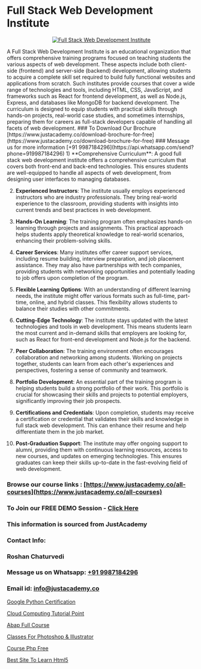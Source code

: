 # Full Stack Web Development Institute

<p align="center">
  <a href="https://justacademy.co/program-detail/full-stack-web-development">
    <img src="https://justacademy.co/storage2/program_images/1704700371.webp" alt="Full Stack Web Development Institute">
  </a>
</p>
A Full Stack Web Development Institute is an educational organization that offers comprehensive training programs focused on teaching students the various aspects of web development. These aspects include both client-side (frontend) and server-side (backend) development, allowing students to acquire a complete skill set required to build fully functional websites and applications from scratch. Such institutes provide courses that cover a wide range of technologies and tools, including HTML, CSS, JavaScript, and frameworks such as React for frontend development, as well as Node.js, Express, and databases like MongoDB for backend development. The curriculum is designed to equip students with practical skills through hands-on projects, real-world case studies, and sometimes internships, preparing them for careers as full-stack developers capable of handling all facets of web development.
### To Download Our Brochure [https://www.justacademy.co/download-brochure-for-free](https://www.justacademy.co/download-brochure-for-free)
### Message us for more information [+91 9987184296](https://api.whatsapp.com/send?phone=919987184296)
1) **Comprehensive Curriculum**: A good full stack web development institute offers a comprehensive curriculum that covers both front-end and back-end technologies. This ensures students are well-equipped to handle all aspects of web development, from designing user interfaces to managing databases.

2) **Experienced Instructors**: The institute usually employs experienced instructors who are industry professionals. They bring real-world experience to the classroom, providing students with insights into current trends and best practices in web development.

3) **Hands-On Learning**: The training program often emphasizes hands-on learning through projects and assignments. This practical approach helps students apply theoretical knowledge to real-world scenarios, enhancing their problem-solving skills.

4) **Career Services**: Many institutes offer career support services, including resume building, interview preparation, and job placement assistance. They may also have partnerships with tech companies, providing students with networking opportunities and potentially leading to job offers upon completion of the program.

5) **Flexible Learning Options**: With an understanding of different learning needs, the institute might offer various formats such as full-time, part-time, online, and hybrid classes. This flexibility allows students to balance their studies with other commitments.

6) **Cutting-Edge Technology**: The institute stays updated with the latest technologies and tools in web development. This means students learn the most current and in-demand skills that employers are looking for, such as React for front-end development and Node.js for the backend.

7) **Peer Collaboration**: The training environment often encourages collaboration and networking among students. Working on projects together, students can learn from each other's experiences and perspectives, fostering a sense of community and teamwork.

8) **Portfolio Development**: An essential part of the training program is helping students build a strong portfolio of their work. This portfolio is crucial for showcasing their skills and projects to potential employers, significantly improving their job prospects.

9) **Certifications and Credentials**: Upon completion, students may receive a certification or credential that validates their skills and knowledge in full stack web development. This can enhance their resume and help differentiate them in the job market.

10) **Post-Graduation Support**: The institute may offer ongoing support to alumni, providing them with continuous learning resources, access to new courses, and updates on emerging technologies. This ensures graduates can keep their skills up-to-date in the fast-evolving field of web development.

### Browse our course links : [https://www.justacademy.co/all-courses](https://www.justacademy.co/all-courses) 
### To Join our FREE DEMO Session - [Click Here](https://www.justacademy.co/register-for-course-demo)


### This information is sourced from JustAcademy
### Contact Info:
### Roshan Chaturvedi
### Message us on Whatsapp: [+91 9987184296](https://api.whatsapp.com/send?phone=919987184296)
### Email id: [info@justacademy.co](mailto:info@justacademy.co)
                
[Google Python Certification](https://www.linkedin.com/pulse/google-python-certification-justacademy-austin-5uclf?trackingId=1aIqW6GIQmyqjJ1RPXiQkA%3D%3D&lipi=urn%3Ali%3Apage%3Ad_flagship3_company_admin%3BmA9QTMf0RKatDJxEf%2FJ3Jw%3D%3D)

[Cloud Computing Tutorial Point](https://www.linkedin.com/pulse/cloud-computing-tutorial-point-justacademy-bay-area-zjpjc?trackingId=af1QTk9UXMcpKLGVdIkqjg%3D%3D&lipi=urn%3Ali%3Apage%3Ad_flagship3_company_admin%3BA%2BceJxOfQEyVvKB2rfxduA%3D%3D)

[Abap Full Course](https://medium.com/@namusn/abap-full-course-366ad40cdd7d)

[Classes For Photoshop & Illustrator](https://medium.com/@negishivu99/classes-for-photoshop-illustrator-64a0475fb1ca)

[Course Php Free](https://justacademyin.github.io/justacademy/course-php-free)

[Best Site To Learn Html5](https://justacademyin.github.io/justacademy/best-site-to-learn-html5)

